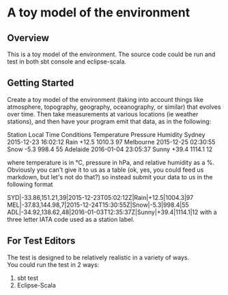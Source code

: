 # A toy model of the environment

## Overview

This is a toy model of the environment.
The source code could be run and test in both sbt console and eclipse-scala.

## Getting Started

Create a toy model of the environment (taking into account things like atmosphere, topography,
geography, oceanography, or similar) that evolves over time. Then take measurements at various
locations (ie weather stations), and then have your program emit that data, as in the following:

Station Local Time Conditions Temperature Pressure Humidity
Sydney 2015-12-23 16:02:12 Rain +12.5 1010.3 97
Melbourne 2015-12-25 02:30:55 Snow -5.3 998.4 55
Adelaide 2016-01-04 23:05:37 Sunny +39.4 1114.1 12

where temperature is in °C, pressure in hPa, and relative humidity as a %. Obviously you can't give
it to us as a table (ok, yes, you could feed us markdown, but let's not do that?) so instead submit
your data to us in the following format

SYD|-33.86,151.21,39|2015-12-23T05:02:12Z|Rain|+12.5|1004.3|97
MEL|-37.83,144.98,7|2015-12-24T15:30:55Z|Snow|-5.3|998.4|55
ADL|-34.92,138.62,48|2016-01-03T12:35:37Z|Sunny|+39.4|1114.1|12
with a three letter IATA code used as a station label.


## For Test Editors

The test is designed to be relatively realistic in a variety of ways.  
You could run the test in 2 ways:
1. sbt test
2. Eclipse-Scala


